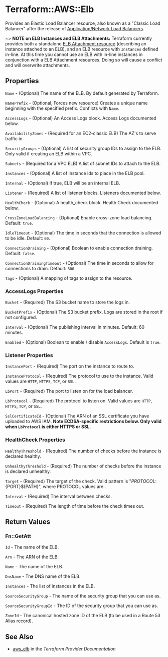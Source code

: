 # Terraform::AWS::Elb

Provides an Elastic Load Balancer resource, also known as a "Classic
Load Balancer" after the release of
[Application/Network Load Balancers](/docs/providers/aws/r/lb.html).

~> **NOTE on ELB Instances and ELB Attachments:** Terraform currently
provides both a standalone [ELB Attachment resource](elb_attachment.html)
(describing an instance attached to an ELB), and an ELB resource with
`Instances` defined in-line. At this time you cannot use an ELB with in-line
instances in conjunction with a ELB Attachment resources. Doing so will cause a
conflict and will overwrite attachments.

## Properties

`Name` - (Optional) The name of the ELB. By default generated by Terraform.

`NamePrefix` - (Optional, Forces new resource) Creates a unique name beginning with the specified
prefix. Conflicts with `Name`.

`AccessLogs` - (Optional) An Access Logs block. Access Logs documented below.

`AvailabilityZones` - (Required for an EC2-classic ELB) The AZ's to serve traffic in.

`SecurityGroups` - (Optional) A list of security group IDs to assign to the ELB.
Only valid if creating an ELB within a VPC.

`Subnets` - (Required for a VPC ELB) A list of subnet IDs to attach to the ELB.

`Instances` - (Optional) A list of instance ids to place in the ELB pool.

`Internal` - (Optional) If true, ELB will be an internal ELB.

`Listener` - (Required) A list of listener blocks. Listeners documented below.

`HealthCheck` - (Optional) A health_check block. Health Check documented below.

`CrossZoneLoadBalancing` - (Optional) Enable cross-zone load balancing. Default: `true`.

`IdleTimeout` - (Optional) The time in seconds that the connection is allowed to be idle. Default: `60`.

`ConnectionDraining` - (Optional) Boolean to enable connection draining. Default: `false`.

`ConnectionDrainingTimeout` - (Optional) The time in seconds to allow for connections to drain. Default: `300`.

`Tags` - (Optional) A mapping of tags to assign to the resource.

### AccessLogs Properties

`Bucket` - (Required) The S3 bucket name to store the logs in.

`BucketPrefix` - (Optional) The S3 bucket prefix. Logs are stored in the root if not configured.

`Interval` - (Optional) The publishing interval in minutes. Default: 60 minutes.

`Enabled` - (Optional) Boolean to enable / disable `AccessLogs`. Default is `true`.

### Listener Properties

`InstancePort` - (Required) The port on the instance to route to.

`InstanceProtocol` - (Required) The protocol to use to the instance. Valid
values are `HTTP`, `HTTPS`, `TCP`, or `SSL`.

`LbPort` - (Required) The port to listen on for the load balancer.

`LbProtocol` - (Required) The protocol to listen on. Valid values are `HTTP`,
`HTTPS`, `TCP`, or `SSL`.

`SslCertificateId` - (Optional) The ARN of an SSL certificate you have
uploaded to AWS IAM. **Note ECDSA-specific restrictions below.  Only valid when `LbProtocol` is either HTTPS or SSL**.

### HealthCheck Properties

`HealthyThreshold` - (Required) The number of checks before the instance is declared healthy.

`UnhealthyThreshold` - (Required) The number of checks before the instance is declared unhealthy.

`Target` - (Required) The target of the check. Valid pattern is "${PROTOCOL}:${PORT}${PATH}", where PROTOCOL
values are:.

`Interval` - (Required) The interval between checks.

`Timeout` - (Required) The length of time before the check times out.


## Return Values

### Fn::GetAtt

`Id` - The name of the ELB.

`Arn` - The ARN of the ELB.

`Name` - The name of the ELB.

`DnsName` - The DNS name of the ELB.

`Instances` - The list of instances in the ELB.

`SourceSecurityGroup` - The name of the security group that you can use as.

`SourceSecurityGroupId` - The ID of the security group that you can use as.

`ZoneId` - The canonical hosted zone ID of the ELB (to be used in a Route 53 Alias record).

## See Also

* [aws_elb](https://www.terraform.io/docs/providers/aws/r/elb.html) in the _Terraform Provider Documentation_